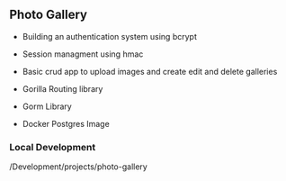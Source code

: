 ## Photo Gallery

- Building an authentication system using bcrypt

- Session managment using hmac 

- Basic crud app to upload images and create edit and delete galleries

- Gorilla Routing library 

- Gorm Library 

- Docker Postgres Image 

### Local Development 

/Development/projects/photo-gallery



